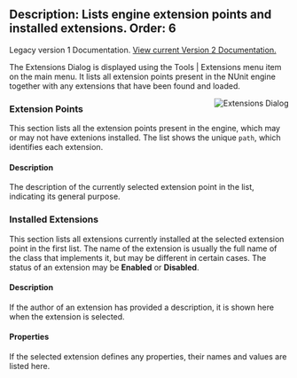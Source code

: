 Description: Lists engine extension points and installed extensions.
Order: 6
---
<!-- Page-specific styles -->
<style>
  img {float:right; margin-left: 20px; margin-bottom: 20px; max-width: 400px}
</style>

<div class="notice">
    Legacy version 1 Documentation. <a href="/testcentric-gui">View current Version 2 Documentation.</a>
</div>

The Extensions Dialog is displayed using the Tools | Extensions menu item on the main
menu. It lists all extension points present in the NUnit engine together with any
extensions that have been found and loaded.

![Extensions Dialog](/testcentric-gui/img/extensionsDialog.png)

### Extension Points

This section lists all the extension points present in the engine, which may or may
not have extenions installed. The list shows the unique `path`, which identifies
each extension.

#### Description

The description of the currently selected extension point in the list, indicating its general purpose.

### Installed Extensions

This section lists all extensions currently installed at the selected extension point in the first list. The name of the extension is usually the full name of the class that implements it, but may be different in certain cases. The status of an extension may be **Enabled** or **Disabled**.

#### Description

If the author of an extension has provided a description, it is shown here when the extension is selected.

#### Properties

If the selected extension defines any properties, their names and values are listed here.